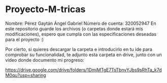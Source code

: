 # Proyecto-M-tricas
Nombre: Pérez Gaytán Ángel Gabriel 
Número de cuenta: 320052947
En este repositorio guarde los archivos (o carpetas donde estará mis modificaciones), espero que cumpla con las especificaciones deseadas para el proyecto :)


Por cierto, si quieres descargar la carpeta e introducirlo en tu ide para comprobar su funcionalidad, te adjunto esta carpeta en drive, junto con un video donde documento mi progreso:

https://drive.google.com/drive/folders/1DmjMTgE7TsTbnvYJbs9sRhTa_k7dM0qu?usp=sharing


